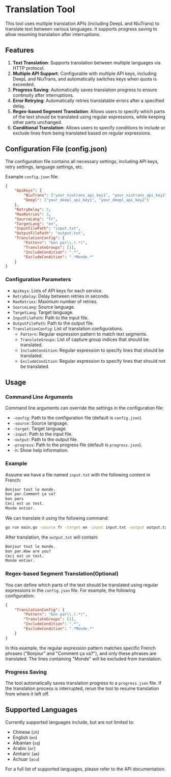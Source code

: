 # Translation Tool

This tool uses multiple translation APIs (including DeepL and NiuTrans) to translate text between various languages. It supports progress saving to allow resuming translation after interruptions.

## Features

1. **Text Translation**: Supports translation between multiple languages via HTTP protocol.
2. **Multiple API Support**: Configurable with multiple API keys, including DeepL and NiuTrans, and automatically switches keys when quota is exceeded.
3. **Progress Saving**: Automatically saves translation progress to ensure continuity after interruptions.
4. **Error Retrying**: Automatically retries translatable errors after a specified delay.
5. **Regex-based Segment Translation**: Allows users to specify which parts of the text should be translated using regular expressions, while keeping other parts unchanged.
6. **Conditional Translation**: Allows users to specify conditions to include or exclude lines from being translated based on regular expressions.

## Configuration File (config.json)

The configuration file contains all necessary settings, including API keys, retry settings, language settings, etc.

Example `config.json` file:

```json
{
    "ApiKeys": {
        "NiuTrans": ["your_niutrans_api_key1", "your_niutrans_api_key2"],
        "Deepl": ["your_deepl_api_key1", "your_deepl_api_key2"]
    },
    "RetryDelay": 5,
    "MaxRetries": 3,
    "SourceLang": "fr",
    "TargetLang": "en",
    "InputFilePath": "input.txt",
    "OutputFilePath": "output.txt",
    "TranslationConfig": {
        "Pattern": "bon par\\.(.*)",
        "TranslateGroups": [1],
        "IncludeCondition": ".*",
        "ExcludeCondition": ".*Monde.*"
    }
}
```

### Configuration Parameters

- `ApiKeys`: Lists of API keys for each service.
- `RetryDelay`: Delay between retries in seconds.
- `MaxRetries`: Maximum number of retries.
- `SourceLang`: Source language.
- `TargetLang`: Target language.
- `InputFilePath`: Path to the input file.
- `OutputFilePath`: Path to the output file.
- `TranslationConfig`: List of translation configurations.
    - `Pattern`: Regular expression pattern to match text segments.
    - `TranslateGroups`: List of capture group indices that should be translated.
    - `IncludeCondition`: Regular expression to specify lines that should be translated.
    - `ExcludeCondition`: Regular expression to specify lines that should not be translated.

## Usage

### Command Line Arguments

Command line arguments can override the settings in the configuration file:

- `-config`: Path to the configuration file (default is `config.json`).
- `-source`: Source language.
- `-target`: Target language.
- `-input`: Path to the input file.
- `-output`: Path to the output file.
- `-progress`: Path to the progress file (default is `progress.json`).
- `-h`: Show help information.

### Example

Assume we have a file named `input.txt` with the following content in French:

```txt
Bonjour tout le monde.
bon par.Comment ça va?
bon pars
Ceci est un test.
Monde entier.
```

We can translate it using the following command:

```sh
go run main.go -source fr -target en -input input.txt -output output.txt
```

After translation, the `output.txt` will contain:

```txt
Bonjour tout le monde.
bon par.How are you?
Ceci est un test.
Monde entier.
```

### Regex-based Segment Translation(Optional)

You can define which parts of the text should be translated using regular expressions in the `config.json` file. For example, the following configuration:

```json
{
    "TranslationConfig": {
        "Pattern": "bon par\\.(.*)",
        "TranslateGroups": [1],
        "IncludeCondition": ".*",
        "ExcludeCondition": ".*Monde.*"
    }
}
```

In this example, the regular expression pattern matches specific French phrases ("Bonjour" and "Comment ça va?"), and only these phrases are translated. The lines containing "Monde" will be excluded from translation.

### Progress Saving

The tool automatically saves translation progress to a `progress.json` file. If the translation process is interrupted, rerun the tool to resume translation from where it left off.

## Supported Languages

Currently supported languages include, but are not limited to:

- Chinese (`zh`)
- English (`en`)
- Albanian (`sq`)
- Arabic (`ar`)
- Amharic (`am`)
- Achuar (`acu`)

For a full list of supported languages, please refer to the API documentation.
